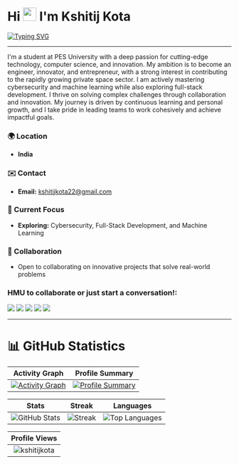 # Hi <img src="https://user-images.githubusercontent.com/18350557/176309783-0785949b-9127-417c-8b55-ab5a4333674e.gif" width="30"> I'm Kshitij Kota

[![Typing SVG](https://readme-typing-svg.demolab.com/?center=True&duration=3000&pause=500&lines=AIML+Enthusiast;CyberSec+Enthusiast;Tech+Explorer;Web+Developer)](https://git.io/typing-svg)

---

I'm a student at PES University with a deep passion for cutting-edge technology, computer science, and innovation. My ambition is to become an engineer, innovator, and entrepreneur, with a strong interest in contributing to the rapidly growing private space sector. I am actively mastering cybersecurity and machine learning while also exploring full-stack development. I thrive on solving complex challenges through collaboration and innovation. My journey is driven by continuous learning and personal growth, and I take pride in leading teams to work cohesively and achieve impactful goals.

### 🌍 Location
- **India**

### ✉️ Contact
- **Email:** [kshitijkota22@gmail.com](mailto:kshitijkota22@gmail.com)

### 🧠 Current Focus
- **Exploring:** Cybersecurity, Full-Stack Development, and Machine Learning

### 🤝 Collaboration
- Open to collaborating on innovative projects that solve real-world problems


### HMU to collaborate or just start a conversation!:
<p align="left">
    <a href="https://www.linkedin.com/in/pranav-hemanth"><img src="https://img.shields.io/badge/LinkedIn-blue?style=flat-square&logo=linkedin&logoColor=white"></a>
    <a href="https://discordapp.com/users/pranavh26"><img src="https://img.shields.io/badge/Discord-7289da?style=flat-square&logo=discord&logoColor=white"></a>
    <a href="mailto:kshitijkota22@gmail.com"><img src="https://img.shields.io/badge/Email-red?style=flat-square&logo=gmail&logoColor=white"></a>
    <a href="https://instagram.com/"><img src="https://img.shields.io/badge/Instagram-E4405F?style=flat-square&logo=instagram&logoColor=white"></a>
    <a href="https://leetcode.com/u/vVRzF5HnE5/"><img src="https://img.shields.io/badge/Leetcode-332244?style=flat-square&logo=leetcode&logoColor=white"></a>
</p>

---



# 📊 GitHub Statistics

<div align="center">

| **Activity Graph** | **Profile Summary** |
|:-------------------:|:-------------------:|
| <a href="https://github.com/kshitijkota"><img src="https://github-readme-activity-graph.vercel.app/graph?username=kshitijkota&bg_color=2e3440&hide_border=true&point=false&line=88c0d0&radius=8&area=true&area_color=88c0d0&title_color=ffffff&color=ffffff" alt="Activity Graph"/></a> | <a href="https://github.com/kshitijkota"><img src="http://github-profile-summary-cards.vercel.app/api/cards/profile-details?username=kshitijkota&theme=nord_dark" alt="Profile Summary"/></a> |

| **Stats** | **Streak** | **Languages** |
|:---------:|:----------:|:-------------:|
| <img src="https://github-readme-stats.vercel.app/api?username=kshitijkota&show_icons=true&locale=en&theme=nord&hide=stars&show=prs_merged_percentage" alt="GitHub Stats"/> | <img src="https://github-readme-streak-stats-w3ej.vercel.app/?user=kshitijkota&theme=nord&border_radius=10&fire=DD2727" alt="Streak"/> | <img src="https://github-readme-stats.vercel.app/api/top-langs/?username=kshitijkota&layout=compact&theme=nord" alt="Top Languages"/> |

| **Profile Views** |
|:-----------------:|
| <img src="https://komarev.com/ghpvc/?username=kshitijkota&label=Profile%20views&color=0e75b6&style=flat" alt="kshitijkota"> |
